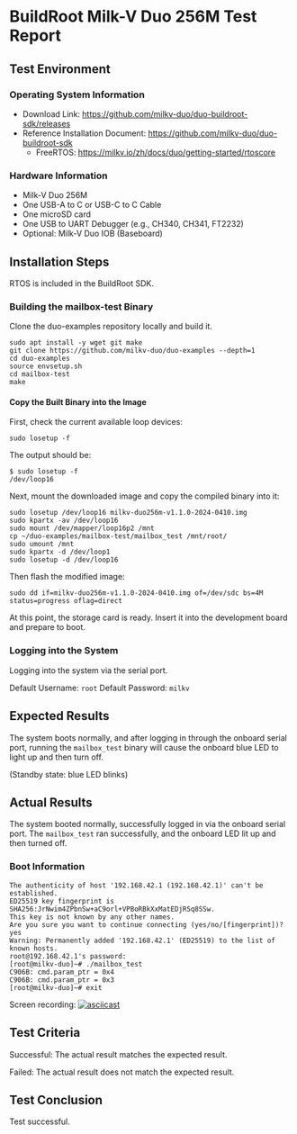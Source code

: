 # BuildRoot Milk-V Duo 256M Test Report

## Test Environment

### Operating System Information

- Download Link: https://github.com/milkv-duo/duo-buildroot-sdk/releases
- Reference Installation Document: https://github.com/milkv-duo/duo-buildroot-sdk
    - FreeRTOS: https://milkv.io/zh/docs/duo/getting-started/rtoscore

### Hardware Information

- Milk-V Duo 256M
- One USB-A to C or USB-C to C Cable
- One microSD card
- One USB to UART Debugger (e.g., CH340, CH341, FT2232)
- Optional: Milk-V Duo IOB (Baseboard)

## Installation Steps

RTOS is included in the BuildRoot SDK.

### Building the mailbox-test Binary

Clone the duo-examples repository locally and build it.

```shell
sudo apt install -y wget git make
git clone https://github.com/milkv-duo/duo-examples --depth=1
cd duo-examples
source envsetup.sh
cd mailbox-test
make
```

#### Copy the Built Binary into the Image

First, check the current available loop devices:

```shell
sudo losetup -f
```

The output should be:

```shell
$ sudo losetup -f
/dev/loop16
```

Next, mount the downloaded image and copy the compiled binary into it:

```shell
sudo losetup /dev/loop16 milkv-duo256m-v1.1.0-2024-0410.img
sudo kpartx -av /dev/loop16
sudo mount /dev/mapper/loop16p2 /mnt
cp ~/duo-examples/mailbox-test/mailbox_test /mnt/root/
sudo umount /mnt
sudo kpartx -d /dev/loop1
sudo losetup -d /dev/loop16 
```

Then flash the modified image:

```shell
sudo dd if=milkv-duo256m-v1.1.0-2024-0410.img of=/dev/sdc bs=4M status=progress oflag=direct
```

At this point, the storage card is ready. Insert it into the development board and prepare to boot.

### Logging into the System

Logging into the system via the serial port.

Default Username: `root`
Default Password: `milkv`

## Expected Results

The system boots normally, and after logging in through the onboard serial port, running the `mailbox_test` binary will cause the onboard blue LED to light up and then turn off.

(Standby state: blue LED blinks)

## Actual Results

The system booted normally, successfully logged in via the onboard serial port. The `mailbox_test` ran successfully, and the onboard LED lit up and then turned off.

### Boot Information

```log
The authenticity of host '192.168.42.1 (192.168.42.1)' can't be established.
ED25519 key fingerprint is SHA256:JrNwim4ZPbnSw+aC9orl+VPBoRBkXxMatEDjRSq8SSw.
This key is not known by any other names.
Are you sure you want to continue connecting (yes/no/[fingerprint])? yes
Warning: Permanently added '192.168.42.1' (ED25519) to the list of known hosts.
root@192.168.42.1's password: 
[root@milkv-duo]~# ./mailbox_test 
C906B: cmd.param_ptr = 0x4
C906B: cmd.param_ptr = 0x3
[root@milkv-duo]~# exit

```

Screen recording:
[![asciicast](https://asciinema.org/a/MhkD6TsSDQ9N0w4u2k6VUHn3s.svg)](https://asciinema.org/a/MhkD6TsSDQ9N0w4u2k6VUHn3s)

## Test Criteria

Successful: The actual result matches the expected result.

Failed: The actual result does not match the expected result.

## Test Conclusion

Test successful.

